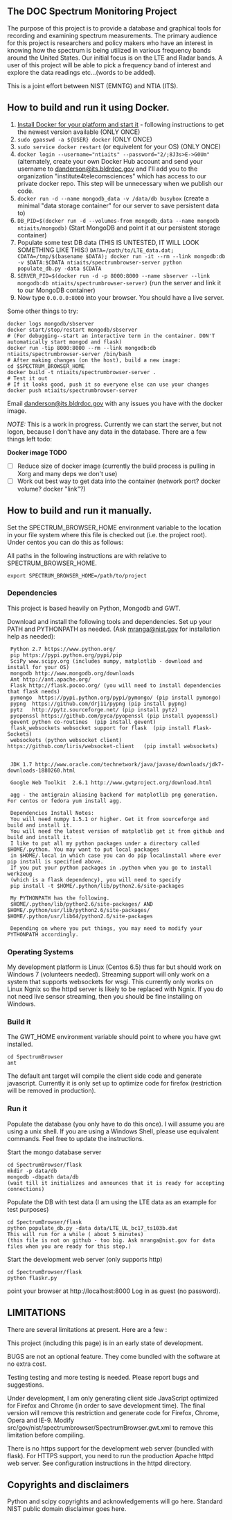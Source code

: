 <h2> The DOC Spectrum Monitoring Project </h2>

The purpose of this project is to provide a database and graphical tools
for recording and examining spectrum measurements.  The primary audience
for this project is researchers and policy makers who have an interest
in knowing how the spectrum is being utilized in various frequency bands
around the United States. Our initial focus is on the LTE and Radar bands.
A user of this project  will be able to pick a frequency band of interest
and explore the data readings etc...(words to be added).

This is a joint effort between NIST (EMNTG) and NTIA (ITS).

<h2> How to build and run it using Docker. </h2>

1. [Install Docker for your platform and start it](http://docs.docker.com/installation/) - following instructions to get the newest version available (ONLY ONCE)
2. `sudo gpasswd -a ${USER} docker` (ONLY ONCE)
3. `sudo service docker restart` (or equivelent for your OS) (ONLY ONCE)
4. `docker login --username="ntiaits" --password="2/;8J3s>E->G0Um"` (alternately, create your own Docker Hub account and send your username to danderson@its.bldrdoc.gov and I'll add you to the organization "institute4telecomsciences" which has access to our private docker repo. This step will be unnecessary when we publish our code.
5. `docker run -d --name mongodb_data -v /data/db busybox` (create a minimal "data storage container" for our server to save persistent data to)
6. `DB_PID=$(docker run -d --volumes-from mongodb_data --name mongodb ntiaits/mongodb)` (Start MongoDB and point it at our persistent storage container)
7. Populate some test DB data (THIS IS UNTESTED, IT WILL LOOK SOMETHING LIKE THIS:) `DATA=/path/to/LTE_data.dat; CDATA=/tmp/$(basename $DATA); docker run -it --rm --link mongodb:db -v $DATA:$CDATA ntiaits/spectrumbrowser-server python populate_db.py -data $CDATA`
7. `SERVER_PID=$(docker run -d -p 8000:8000 --name sbserver --link mongodb:db ntiaits/spectrumbrowser-server)` (run the server and link it to our MongoDB container)
8. Now type `0.0.0.0:8000` into your browser. You should have a live server.

Some other things to try:
```    
docker logs mongodb/sbserver
docker start/stop/restart mongodb/sbserver
# (For debugging--start an interactive term in the container. DON'T automatically start mongod and flask)
docker run -tip 8000:8000 --rm --link mongodb:db ntiaits/spectrumbrowser-server /bin/bash
# After making changes (on the host), build a new image:
cd $SPECTRUM_BROWSER_HOME
docker build -t ntiaits/spectrumbrowser-server .
# Test it out
# If it looks good, push it so everyone else can use your changes
docker push ntiaits/spectrumbrowser-server

```
    
Email danderson@its.bldrdoc.gov with any issues you have with the docker image.

*NOTE:* This is a work in progress. Currently we can start the server, but not logon, because I don't have any data in the database. There are a few things left todo:

**Docker image TODO**
- [ ] Reduce size of docker image (currently the build process is pulling in Xorg and many deps we don't use)
- [ ] Work out best way to get data into the container (network port? docker volume? docker "link"?)

<h2> How to build and run it manually. </h2>

Set the SPECTRUM_BROWSER_HOME environment variable to the location in your file system where
this file is checked out (i.e. the project root). Under centos you can do this as follows:

All paths in the following instructions are with relative to SPECTRUM_BROWSER_HOME.


    export SPECTRUM_BROWSER_HOME=/path/to/project

<h3> Dependencies </h3>

This project is based heavily on Python, Mongodb and GWT.

Download and install the following tools and dependencies. Set up your PATH and PYTHONPATH as needed. 
(Ask mranga@nist.gov for installation help as needed):

     Python 2.7 https://www.python.org/
     pip https://pypi.python.org/pypi/pip
     SciPy www.scipy.org (includes numpy, matplotlib - download and install for your OS)
     mongodb http://www.mongodb.org/downloads
     Ant http://ant.apache.org/
     Flask http://flask.pocoo.org/ (you will need to install dependencies that flask needs)
     pymongo  https://pypi.python.org/pypi/pymongo/ (pip install pymongo)
     pypng  https://github.com/drj11/pypng (pip install pypng)
     pytz   http://pytz.sourceforge.net/ (pip install pytz)
     pyopenssl https://github.com/pyca/pyopenssl (pip install pyopenssl)
     gevent python co-routines  (pip install gevent)
     flask_websockets websocket support for flask  (pip install Flask-Sockets) 
     websockets (python websocket client) https://github.com/liris/websocket-client   (pip install websockets)


     JDK 1.7 http://www.oracle.com/technetwork/java/javase/downloads/jdk7-downloads-1880260.html

     Google Web Toolkit  2.6.1 http://www.gwtproject.org/download.html
     
     agg - the antigrain aliasing backend for matplotlib png generation. For centos or fedora yum install agg.

     Dependencies Install Notes:
     You will need numpy 1.5.1 or higher. Get it from sourceforge and build and install it.
     You will need the latest version of matplotlib get it from github and build and install it.
     I like to put all my python packages under a directory called $HOME/.python. You may want to put local packages
     in $HOME/.local in which case you can do pip localinstall where ever pip install is specified above.
     If you put your python packages in .python when you go to install werkzeug 
     (which is a flask dependency), you will need to specify
     pip install -t $HOME/.python/lib/python2.6/site-packages

     My PYTHONPATH has the following.
     $HOME/.python/lib/python2.6/site-packages/ AND $HOME/.python/usr/lib/python2.6/site-packages/ $HOME/.python/usr/lib64/python2.6/site-packages

     Depending on where you put things, you may need to modify your PYTHONPATH accordingly.

<h3> Operating Systems </h3>

My development platform is  Linux (Centos 6.5) thus far but should work on Windows 7 (volunteers needed).
Streaming support will only work on a system that supports websockets for wsgi. This currently only works on 
Linux Ngnix so the httpd server is likely to be replaced with Ngnix. If you do not need live sensor streaming,
then you should be fine installing on Windows.

<h3> Build it </h3>

The GWT_HOME environment variable should point to where you have gwt installed.

    cd SpectrumBrowser
    ant

The default ant target will compile the client side code and generate javascript. Currently it is only 
set up to optimize code for firefox (restriction will be removed in production).

<h3> Run it </h3>


Populate the database (you only have to do this once). 
I will assume you are using a unix shell. If you are using a Windows Shell, please use equivalent commands.
Feel free to update the instructions.

Start the mongo database server

    cd SpectrumBrowser/flask
    mkdir -p data/db
    mongodb -dbpath data/db
    (wait till it initializes and announces that it is ready for accepting connections)

Populate the DB with test data (I am using the LTE data as an example for test purposes)

    cd SpectrumBrowser/flask
    python populate_db.py -data data/LTE_UL_bc17_ts103b.dat
    This will run for a while ( about 5 minutes)
    (this file is not on github - too big. Ask mranga@nist.gov for data files when you are ready for this step.)

Start the development web server (only supports http)

    cd SpectrumBrowser/flask
    python flaskr.py

point your browser at http://localhost:8000
Log in as guest (no password).


<h2> LIMITATIONS </h2>

There are several limitations at present. Here are a few :

This project (including this page) is in an early state of development.

BUGS are not an optional feature. They come bundled with the software
at no extra cost.

Testing testing and more testing is needed. Please report bugs and suggestions.

Under development, I am only generating client side JavaScript
optimized for Firefox and Chrome (in order to save development
time).  The final version will remove this restriction and
generate code for Firefox, Chrome, Opera and IE-9.  Modify
src/gov/nist/spectrumbrowser/SpectrumBrowser.gwt.xml to remove this
limitation before compiling.

There is no https support for the development web server (bundled with
flask).  For HTTPS support, you need to run the production Apache httpd
web server. See configuration instructions in the httpd directory.



<h2>Copyrights and disclaimers </h2>
Python and scipy copyrights and acknowledgements will go here.
Standard NIST public domain disclaimer goes here.
